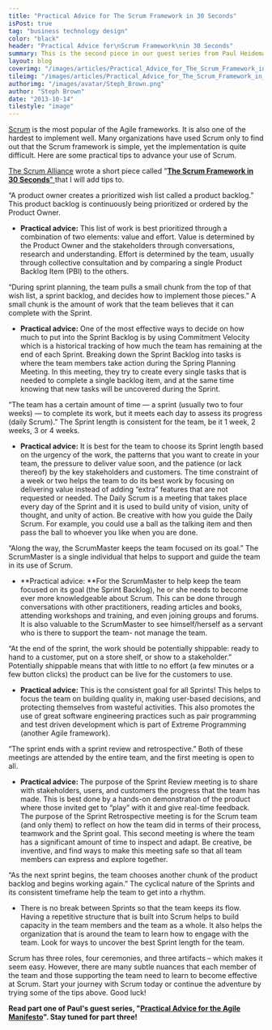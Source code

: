 ```yaml
---
title: "Practical Advice for The Scrum Framework in 30 Seconds"
isPost: true
tag: "business technology design"
color: "black"
header: "Practical Advice for\nScrum Framework\nin 30 Seconds"
summary: This is the second piece in our guest series from Paul Heidema, Partner & Vice President of Training and Development at Berteig Consulting.
layout: blog
coverimg: "/images/articles/Practical_Advice_for_The_Scrum_Framework_in_30_Seconds/cover.jpg"
tileimg: "/images/articles/Practical_Advice_for_The_Scrum_Framework_in_30_Seconds/tile.jpg"
authorimg: "/images/avatar/Steph_Brown.png"
author: "Steph Brown"
date: "2013-10-14"
tilestyle: "image"
---
```


[Scrum](http://en.wikipedia.org/wiki/Scrum_(software_development)) is the most popular of the Agile frameworks. It is also one of the hardest to implement well. Many organizations have used Scrum only to find out that the Scrum framework is simple, yet the implementation is quite difficult. Here are some practical tips to advance your use of Scrum.

[The Scrum Alliance](http://www.scrumalliance.org/) wrote a short piece called "[**The Scrum Framework in 30 Seconds**" ](http://www.scrumalliance.org/why-scrum)that I will add tips to.

“A product owner creates a prioritized wish list called a product backlog.” This product backlog is continuously being prioritized or ordered by the Product Owner.

*   **Practical advice:** This list of work is best prioritized through a combination of two elements: value and effort. Value is determined by the Product Owner and the stakeholders through conversations, research and understanding. Effort is determined by the team, usually through collective consultation and by comparing a single Product Backlog Item (PBI) to the others.

“During sprint planning, the team pulls a small chunk from the top of that wish list, a sprint backlog, and decides how to implement those pieces.” A small chunk is the amount of work that the team believes that it can complete with the Sprint.

*   **Practical advice:** One of the most effective ways to decide on how much to put into the Sprint Backlog is by using Commitment Velocity which is a historical tracking of how much the team has remaining at the end of each Sprint. Breaking down the Sprint Backlog into tasks is where the team members take action during the Spring Planning Meeting. In this meeting, they try to create every single tasks that is needed to complete a single backlog item, and at the same time knowing that new tasks will be uncovered during the Sprint.

“The team has a certain amount of time — a sprint (usually two to four weeks) — to complete its work, but it meets each day to assess its progress (daily Scrum).” The Sprint length is consistent for the team, be it 1 week, 2 weeks, 3 or 4 weeks.

*   **Practical advice:** It is best for the team to choose its Sprint length based on the urgency of the work, the patterns that you want to create in your team, the pressure to deliver value soon, and the patience (or lack thereof) by the key stakeholders and customers. The time constraint of a week or two helps the team to do its best work by focusing on delivering value instead of adding “extra” features that are not requested or needed. The Daily Scrum is a meeting that takes place every day of the Sprint and it is used to build unity of vision, unity of thought, and unity of action. Be creative with how you guide the Daily Scrum. For example, you could use a ball as the talking item and then pass the ball to whoever you like when you are done.

“Along the way, the ScrumMaster keeps the team focused on its goal.” The ScrumMaster is a single individual that helps to support and guide the team in its use of Scrum.

*   **Practical advice: **For the ScrumMaster to help keep the team focused on its goal (the Sprint Backlog), he or she needs to become ever more knowledgeable about Scrum. This can be done through conversations with other practitioners, reading articles and books, attending workshops and training, and even joining groups and forums. It is also valuable to the ScrumMaster to see himself/herself as a servant who is there to support the team- not manage the team.

“At the end of the sprint, the work should be potentially shippable: ready to hand to a customer, put on a store shelf, or show to a stakeholder.” Potentially shippable means that with little to no effort (a few minutes or a few button clicks) the product can be live for the customers to use.

*   **Practical advice:** This is the consistent goal for all Sprints! This helps to focus the team on building quality in, making user-based decisions, and protecting themselves from wasteful activities. This also promotes the use of great software engineering practices such as pair programming and test driven development which is part of Extreme Programming (another Agile framework).

“The sprint ends with a sprint review and retrospective.” Both of these meetings are attended by the entire team, and the first meeting is open to all.

*   **Practical advice:** The purpose of the Sprint Review meeting is to share with stakeholders, users, and customers the progress that the team has made. This is best done by a hands-on demonstration of the product where those invited get to “play” with it and give real-time feedback. The purpose of the Sprint Retrospective meeting is for the Scrum team (and only them) to reflect on how the team did in terms of their process, teamwork and the Sprint goal. This second meeting is where the team has a significant amount of time to inspect and adapt. Be creative, be inventive, and find ways to make this meeting safe so that all team members can express and explore together.

“As the next sprint begins, the team chooses another chunk of the product backlog and begins working again.” The cyclical nature of the Sprints and its consistent timeframe help the team to get into a rhythm.

*   There is no break between Sprints so that the team keeps its flow. Having a repetitive structure that is built into Scrum helps to build capacity in the team members and the team as a whole. It also helps the organization that is around the team to learn how to engage with the team. Look for ways to uncover the best Sprint length for the team.

Scrum has three roles, four ceremonies, and three artifacts – which makes it seem easy. However, there are many subtle nuances that each member of the team and those supporting the team need to learn to become effective at Scrum. Start your journey with Scrum today or continue the adventure by trying some of the tips above. Good luck!

**Read part one of Paul's guest series, "[Practical Advice for the Agile Manifesto](http://myplanetdigital.com/article/practical-advice-agile-manifesto)". Stay tuned for part three!**
